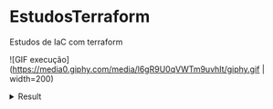 # EstudosTerraform
Estudos de IaC com terraform

![GIF execução](https://media0.giphy.com/media/l6gR9U0qVWTm9uvhIt/giphy.gif | width=200)

<details>
<summary>Result</summary>

https://www.youtube.com/watch?v=4_Va8zXg1Ig&ab_channel=WaltDisneyStudiosBR
  
</details>
